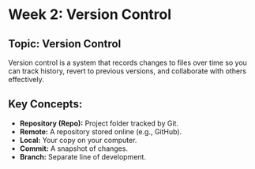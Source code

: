 # Week 2: Version Control

## Topic: Version Control
Version control is a system that records changes to files over time so you can track history, revert to previous versions, and collaborate with others effectively.

## Key Concepts:
- **Repository (Repo):** Project folder tracked by Git.
- **Remote:** A repository stored online (e.g., GitHub).
- **Local:** Your copy on your computer.
- **Commit:** A snapshot of changes.
- **Branch:** Separate line of development.

